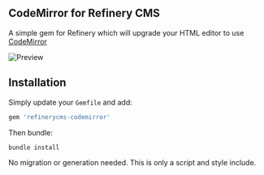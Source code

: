 ## CodeMirror for Refinery CMS

A simple gem for Refinery which will upgrade your HTML editor to use [CodeMirror](http://codemirror.net/)

![Preview](http://i.imgur.com/axYoH.jpg)


## Installation
Simply update your ``Gemfile`` and add:

```ruby
gem 'refinerycms-codemirror'
```

Then bundle: 

    bundle install

No migration or generation needed. This is only a script and style include.